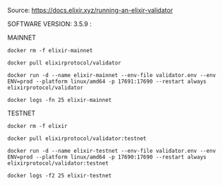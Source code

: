 Source: https://docs.elixir.xyz/running-an-elixir-validator

SOFTWARE VERSION: 3.5.9 :

MAINNET

`docker rm -f elixir-mainnet`

`docker pull elixirprotocol/validator`

`docker run -d --name elixir-mainnet --env-file validator.env --env ENV=prod --platform linux/amd64 -p 17691:17690 --restart always elixirprotocol/validator`

`docker logs -fn 25 elixir-mainnet`


TESTNET

`docker rm -f elixir`

`docker pull elixirprotocol/validator:testnet`

`docker run -d --name elixir-testnet --env-file validator.env --env ENV=prod --platform linux/amd64 -p 17690:17690 --restart always elixirprotocol/validator:testnet`

`docker logs -f2 25 elixir-testnet`
